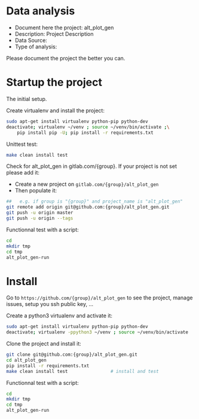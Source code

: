 # Data analysis
- Document here the project: alt_plot_gen
- Description: Project Description
- Data Source:
- Type of analysis:

Please document the project the better you can.

# Startup the project

The initial setup.

Create virtualenv and install the project:
```bash
sudo apt-get install virtualenv python-pip python-dev
deactivate; virtualenv ~/venv ; source ~/venv/bin/activate ;\
    pip install pip -U; pip install -r requirements.txt
```

Unittest test:
```bash
make clean install test
```

Check for alt_plot_gen in gitlab.com/{group}.
If your project is not set please add it:

- Create a new project on `gitlab.com/{group}/alt_plot_gen`
- Then populate it:

```bash
##   e.g. if group is "{group}" and project_name is "alt_plot_gen"
git remote add origin git@github.com:{group}/alt_plot_gen.git
git push -u origin master
git push -u origin --tags
```

Functionnal test with a script:

```bash
cd
mkdir tmp
cd tmp
alt_plot_gen-run
```

# Install

Go to `https://github.com/{group}/alt_plot_gen` to see the project, manage issues,
setup you ssh public key, ...

Create a python3 virtualenv and activate it:

```bash
sudo apt-get install virtualenv python-pip python-dev
deactivate; virtualenv -ppython3 ~/venv ; source ~/venv/bin/activate
```

Clone the project and install it:

```bash
git clone git@github.com:{group}/alt_plot_gen.git
cd alt_plot_gen
pip install -r requirements.txt
make clean install test                # install and test
```
Functionnal test with a script:

```bash
cd
mkdir tmp
cd tmp
alt_plot_gen-run
```
